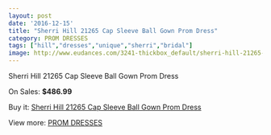```yaml
---
layout: post
date: '2016-12-15'
title: "Sherri Hill 21265 Cap Sleeve Ball Gown Prom Dress"
category: PROM DRESSES
tags: ["hill","dresses","unique","sherri","bridal"]
image: http://www.eudances.com/3241-thickbox_default/sherri-hill-21265-cap-sleeve-ball-gown-prom-dress.jpg
---
```

Sherri Hill 21265 Cap Sleeve Ball Gown Prom Dress

On Sales: **$486.99**
<a href="https://www.eudances.com/en/prom-dresses/1111-sherri-hill-21265-cap-sleeve-ball-gown-prom-dress.html"><amp-img layout="responsive" width="600" height="600" src="//www.eudances.com/3241-thickbox_default/sherri-hill-21265-cap-sleeve-ball-gown-prom-dress.jpg" alt="Sherri Hill 21265 Cap Sleeve Ball Gown Prom Dress 0" /></a>
<a href="https://www.eudances.com/en/prom-dresses/1111-sherri-hill-21265-cap-sleeve-ball-gown-prom-dress.html"><amp-img layout="responsive" width="600" height="600" src="//www.eudances.com/3242-thickbox_default/sherri-hill-21265-cap-sleeve-ball-gown-prom-dress.jpg" alt="Sherri Hill 21265 Cap Sleeve Ball Gown Prom Dress 1" /></a>
<a href="https://www.eudances.com/en/prom-dresses/1111-sherri-hill-21265-cap-sleeve-ball-gown-prom-dress.html"><amp-img layout="responsive" width="600" height="600" src="//www.eudances.com/3243-thickbox_default/sherri-hill-21265-cap-sleeve-ball-gown-prom-dress.jpg" alt="Sherri Hill 21265 Cap Sleeve Ball Gown Prom Dress 2" /></a>
<a href="https://www.eudances.com/en/prom-dresses/1111-sherri-hill-21265-cap-sleeve-ball-gown-prom-dress.html"><amp-img layout="responsive" width="600" height="600" src="//www.eudances.com/3244-thickbox_default/sherri-hill-21265-cap-sleeve-ball-gown-prom-dress.jpg" alt="Sherri Hill 21265 Cap Sleeve Ball Gown Prom Dress 3" /></a>
<a href="https://www.eudances.com/en/prom-dresses/1111-sherri-hill-21265-cap-sleeve-ball-gown-prom-dress.html"><amp-img layout="responsive" width="600" height="600" src="//www.eudances.com/3245-thickbox_default/sherri-hill-21265-cap-sleeve-ball-gown-prom-dress.jpg" alt="Sherri Hill 21265 Cap Sleeve Ball Gown Prom Dress 4" /></a>

Buy it: [Sherri Hill 21265 Cap Sleeve Ball Gown Prom Dress](https://www.eudances.com/en/prom-dresses/1111-sherri-hill-21265-cap-sleeve-ball-gown-prom-dress.html "Sherri Hill 21265 Cap Sleeve Ball Gown Prom Dress")

View more: [PROM DRESSES](https://www.eudances.com/en/13-prom-dresses "PROM DRESSES")